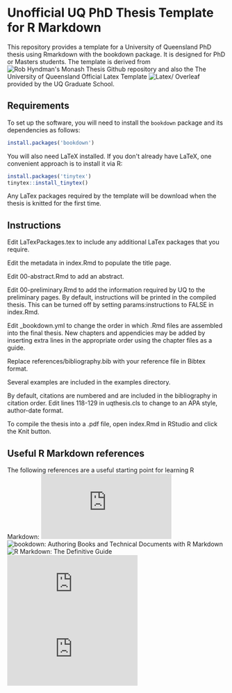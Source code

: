 Unofficial UQ PhD Thesis Template for R Markdown
================================================

This repository provides a template for a University of Queensland PhD thesis using Rmarkdown with the bookdown package. It is designed for PhD or Masters students.  The template is derived from ![Rob Hyndman's Monash Thesis Github repository](https://github.com/robjhyndman/MonashThesis) and also the The University of Queensland Official Latex Template ![Latex/ Overleaf](https://www.overleaf.com/edu/uq) provided by the UQ Graduate School. 

## Requirements

To set up the software, you will need to install the `bookdown` package and its dependencies as follows:

```r
install.packages('bookdown')
```

You will also need LaTeX installed. If you don't already have LaTeX, one convenient approach is to install it via R:

```r
install.packages('tinytex')
tinytex::install_tinytex()
```

Any LaTex packages required by the template will be download when the thesis is knitted for the first time.

## Instructions

Edit LaTexPackages.tex to include any additional LaTex packages that you require.

Edit the metadata in index.Rmd to populate the title page.

Edit 00-abstract.Rmd to add an abstract.

Edit 00-preliminary.Rmd to add the information required by UQ to the preliminary pages.  By default, instructions will be printed in the compiled thesis.  This can be turned off by setting params:instructions to FALSE in index.Rmd.

Edit _bookdown.yml to change the order in which .Rmd files are assembled into the final thesis. New chapters and appendicies may be added by inserting extra lines in the appropriate order using the chapter files as a guide.

Replace references/bibliography.bib with your reference file in Bibtex format.

Several examples are included in the examples directory.

By default, citations are numbered and are included in the bibliography in citation order. Edit lines 118-129 in uqthesis.cls to change to an APA style, author-date format.

To compile the thesis into a .pdf file, open index.Rmd in RStudio and click the Knit button.

## Useful R Markdown references

The following references are a useful starting point for learning R Markdown:
![R Markdown by RStudio](https://rmarkdown.rstudio.com/lesson-1.html)
![bookdown: Authoring Books and Technical Documents with R Markdown](https://bookdown.org/yihui/bookdown/)
![R Markdown: The Definitive Guide](https://bookdown.org/yihui/rmarkdown/)
![R Markdown Cheatsheet](https://github.com/rstudio/cheatsheets/raw/master/rmarkdown-2.0.pdf)
![R Markdown Quick Reference](https://www.rstudio.com/wp-content/uploads/2015/03/rmarkdown-reference.pdf)

